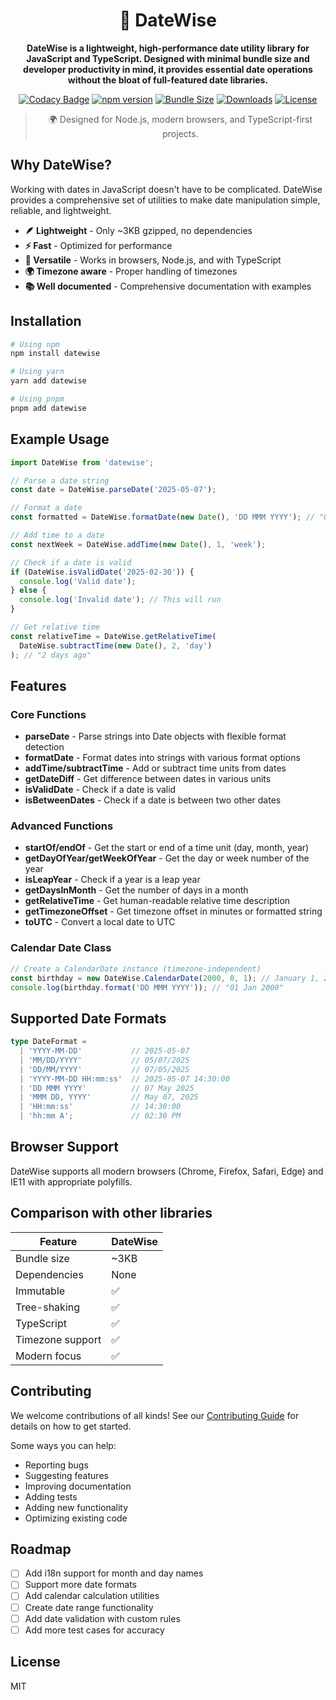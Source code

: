 
<div align="center">
<h1>📅 DateWise</h1>

**DateWise is a lightweight, high-performance date utility library for JavaScript and TypeScript. Designed with minimal bundle size and developer productivity in mind, it provides essential date operations without the bloat of full-featured date libraries.**

[![Codacy Badge](https://api.codacy.com/project/badge/Grade/19bff778386b42779ffa07b61171420e)](https://app.codacy.com/gh/Fintector/date-wise?utm_source=github.com&utm_medium=referral&utm_content=Fintector/date-wise&utm_campaign=Badge_Grade)
[![npm version](https://img.shields.io/npm/v/datewise.svg)](https://www.npmjs.com/package/datewise)
[![Bundle Size](https://img.shields.io/bundlephobia/minzip/datewise)](https://bundlephobia.com/package/datewise)
[![Downloads](https://img.shields.io/npm/dm/datewise.svg)](https://www.npmjs.com/package/datewise)
[![License](https://img.shields.io/npm/l/datewise.svg)](https://github.com/username/datewise/blob/main/LICENSE)

> 🌍 Designed for Node.js, modern browsers, and TypeScript-first projects.
</div>

## Why DateWise?

Working with dates in JavaScript doesn't have to be complicated. DateWise provides a comprehensive set of utilities to make date manipulation simple, reliable, and lightweight.

- **🪶 Lightweight** - Only ~3KB gzipped, no dependencies
- **⚡ Fast** - Optimized for performance
- **🔧 Versatile** - Works in browsers, Node.js, and with TypeScript
- **🌍 Timezone aware** - Proper handling of timezones
- **📚 Well documented** - Comprehensive documentation with examples

## Installation

```bash
# Using npm
npm install datewise

# Using yarn
yarn add datewise

# Using pnpm
pnpm add datewise
```

## Example Usage

```javascript
import DateWise from 'datewise';

// Parse a date string
const date = DateWise.parseDate('2025-05-07');

// Format a date
const formatted = DateWise.formatDate(new Date(), 'DD MMM YYYY'); // "07 May 2025"

// Add time to a date
const nextWeek = DateWise.addTime(new Date(), 1, 'week');

// Check if a date is valid
if (DateWise.isValidDate('2025-02-30')) {
  console.log('Valid date');
} else {
  console.log('Invalid date'); // This will run
}

// Get relative time
const relativeTime = DateWise.getRelativeTime(
  DateWise.subtractTime(new Date(), 2, 'day')
); // "2 days ago"
```

## Features

### Core Functions

- **parseDate** - Parse strings into Date objects with flexible format detection
- **formatDate** - Format dates into strings with various format options
- **addTime/subtractTime** - Add or subtract time units from dates
- **getDateDiff** - Get difference between dates in various units
- **isValidDate** - Check if a date is valid
- **isBetweenDates** - Check if a date is between two other dates

### Advanced Functions

- **startOf/endOf** - Get the start or end of a time unit (day, month, year)
- **getDayOfYear/getWeekOfYear** - Get the day or week number of the year
- **isLeapYear** - Check if a year is a leap year
- **getDaysInMonth** - Get the number of days in a month
- **getRelativeTime** - Get human-readable relative time description
- **getTimezoneOffset** - Get timezone offset in minutes or formatted string
- **toUTC** - Convert a local date to UTC

### Calendar Date Class

```javascript
// Create a CalendarDate instance (timezone-independent)
const birthday = new DateWise.CalendarDate(2000, 0, 1); // January 1, 2000
console.log(birthday.format('DD MMM YYYY')); // "01 Jan 2000"
```

## Supported Date Formats
```typescript
type DateFormat =
  | 'YYYY-MM-DD'           // 2025-05-07
  | 'MM/DD/YYYY'           // 05/07/2025
  | 'DD/MM/YYYY'           // 07/05/2025
  | 'YYYY-MM-DD HH:mm:ss'  // 2025-05-07 14:30:00
  | 'DD MMM YYYY'          // 07 May 2025
  | 'MMM DD, YYYY'         // May 07, 2025
  | 'HH:mm:ss'             // 14:30:00
  | 'hh:mm A';             // 02:30 PM
```

## Browser Support

DateWise supports all modern browsers (Chrome, Firefox, Safari, Edge) and IE11 with appropriate polyfills.

## Comparison with other libraries

| Feature | DateWise | 
|---------|----------|
| Bundle size | ~3KB |
| Dependencies | None |
| Immutable | ✅ |
| Tree-shaking | ✅ |
| TypeScript | ✅ |
| Timezone support | ✅ |
| Modern focus | ✅ |

## Contributing

We welcome contributions of all kinds! See our [Contributing Guide](CONTRIBUTING.md) for details on how to get started.

Some ways you can help:
- Reporting bugs
- Suggesting features
- Improving documentation
- Adding tests
- Adding new functionality
- Optimizing existing code

## Roadmap

- [ ] Add i18n support for month and day names
- [ ] Support more date formats
- [ ] Add calendar calculation utilities
- [ ] Create date range functionality
- [ ] Add date validation with custom rules
- [ ] Add more test cases for accuracy

## License

MIT